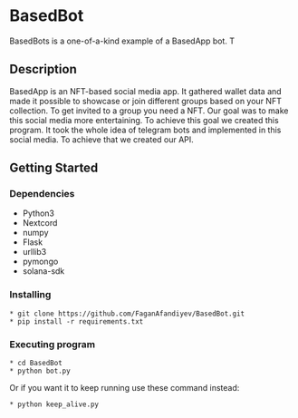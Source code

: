 # BasedBot

BasedBots is a one-of-a-kind example of a BasedApp bot. T

## Description

BasedApp is an NFT-based social media app. It gathered wallet data and made it possible to showcase or join different groups based on your NFT collection. To get invited to a group you need a NFT. Our goal was to make this social media more entertaining. To achieve this goal we created this program. It took the whole idea of telegram bots and implemented in this social media. To achieve that we created our API.

## Getting Started

### Dependencies

* Python3
* Nextcord
* numpy
* Flask
* urllib3 
* pymongo
* solana-sdk 
### Installing
```
* git clone https://github.com/FaganAfandiyev/BasedBot.git
* pip install -r requirements.txt
```
### Executing program
```
* cd BasedBot
* python bot.py

```
Or if you want it to keep running use these command instead:
```
* python keep_alive.py
```
